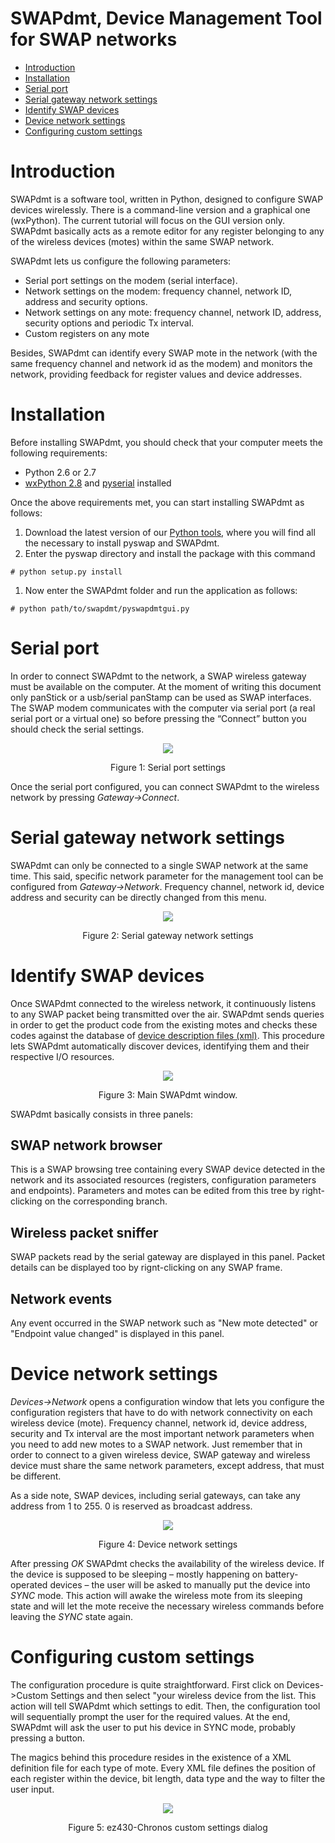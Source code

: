 # SWAPdmt, Device Management Tool for SWAP networks #

  * [Introduction](SWAPdmt#Introduction.md)
  * [Installation](SWAPdmt#Installation.md)
  * [Serial port](SWAPdmt#Serial_port.md)
  * [Serial gateway network settings](SWAPdmt#Serial_gateway_network_settings.md)
  * [Identify SWAP devices](SWAPdmt#Identify_SWAP_devices.md)
  * [Device network settings](SWAPdmt#Device_network_settings.md)
  * [Configuring custom settings](SWAPdmt#Configuring_custom_settings.md)


# Introduction #
SWAPdmt is a software tool, written in Python, designed to configure SWAP devices wirelessly. There is a command-line version and a graphical one (wxPython).  The current tutorial will focus on the GUI version only. SWAPdmt basically acts as a remote editor for any register belonging to any of the wireless devices (motes) within the same SWAP network.

SWAPdmt lets us configure the following parameters:

  * Serial port settings on the modem (serial interface).
  * Network settings on the modem: frequency channel, network ID, address and security options.
  * Network settings on any mote: frequency channel, network ID, address, security options and periodic Tx interval.
  * Custom registers on any mote

Besides, SWAPdmt can identify every SWAP mote in the network (with the same frequency channel and network id as the modem) and monitors the network, providing feedback for register values and device addresses.

# Installation #

Before installing SWAPdmt, you should check that your computer meets the following requirements:

  * Python 2.6 or 2.7
  * [wxPython 2.8](http://wxpython.org/) and [pyserial](http://pyserial.sourceforge.net/) installed

Once the above requirements met, you can start installing SWAPdmt as follows:

  1. Download the latest version of our [Python tools](http://www.panstamp.com/downloads/panStamp_apps.zip?attredirects=0&d=1), where you will find all the necessary to install pyswap and SWAPdmt.
  1. Enter the pyswap directory and install the package with this command
```
# python setup.py install
```
  1. Now enter the SWAPdmt folder and run the application as follows:
```
# python path/to/swapdmt/pyswapdmtgui.py
```

# Serial port #
In order to connect SWAPdmt to the network, a SWAP wireless gateway must be available on the computer. At the moment of writing this document only panStick or a usb/serial panStamp can be used as SWAP interfaces. The SWAP modem communicates with the computer via serial port (a real serial port or a virtual one) so before pressing the “Connect” button you should check the serial settings.

<p align='center'>
<img src='https://lh4.googleusercontent.com/-Hqu8dLcPgrM/TvuDix4tt-I/AAAAAAAAADk/KMM3f_iVxpY/s220/swapdmtgui_gateway_serial.png' />
</p>
<p align='center'>
Figure 1: Serial port settings<br>
</p>

Once the serial port configured, you can connect SWAPdmt to the wireless network by pressing _Gateway->Connect_.


# Serial gateway network settings #
SWAPdmt can only be connected to a single SWAP network at the same time. This said, specific network parameter for the management tool can be configured from _Gateway->Network_. Frequency channel, network id, device address and security can be directly changed from this menu.

<p align='center'>
<img src='https://lh3.googleusercontent.com/-JxAQ4itFQfE/TvuDivuVA8I/AAAAAAAAAD0/Hacg4bzAdH8/s302/swapdmtgui_gateway_network.png' />
</p>
<p align='center'>
Figure 2: Serial gateway network settings<br>
</p>


# Identify SWAP devices #
Once SWAPdmt connected to the wireless network, it continuously listens to any SWAP packet being transmitted over the air. SWAPdmt sends queries in order to get the product code from the existing motes and checks these codes against the database of [device description files (xml)](devicexml.md). This procedure lets SWAPdmt automatically discover devices, identifying them and their respective I/O resources.

<p align='center'>
<img src='https://lh5.googleusercontent.com/-DFfl6rHvaY0/TvuDjl0rFlI/AAAAAAAAAEE/TY-PtffxrAw/s640/swapdmtgui_main.png' />
</p>
<p align='center'>
Figure 3: Main SWAPdmt window.<br>
</p>

SWAPdmt basically consists in three panels:

## SWAP network browser ##

This is a SWAP browsing tree containing every SWAP device detected in the network and its associated resources (registers, configuration parameters and endpoints). Parameters and motes can be edited from this tree by right-clicking on the corresponding branch.

## Wireless packet sniffer ##

SWAP packets read by the serial gateway are displayed in this panel. Packet details can be  displayed too by rignt-clicking on any SWAP frame.

## Network events ##

Any event occurred in the SWAP network such as "New mote detected" or "Endpoint value changed" is displayed in this panel.


# Device network settings #

_Devices->Network_ opens a configuration window that lets you configure the configuration registers that have to do with network connectivity on each wireless device (mote). Frequency channel, network id, device address, security and Tx interval are the most important network parameters when you need to add new motes to a SWAP network. Just remember that in order to connect to a given wireless device, SWAP gateway and wireless device must share the same network parameters, except address, that must be different.

As a side note, SWAP devices, including serial gateways, can take any address from 1 to 255. 0 is reserved as broadcast address.

<p align='center'>
<img src='https://lh6.googleusercontent.com/-36SDntXLGQE/TvuDiJPWWtI/AAAAAAAAADQ/Qw7MLir87O4/s361/swapdmtgui_device_network.png' />
</p>
<p align='center'>
Figure 4: Device network settings<br>
</p>

After pressing _OK_ SWAPdmt checks the availability of the wireless device. If the device is supposed to be sleeping – mostly happening on battery-operated devices – the user will be asked to manually put the device into _SYNC_ mode. This action will awake the wireless mote from its sleeping state and will let the mote receive the necessary wireless commands before leaving the _SYNC_ state again.


# Configuring custom settings #

The configuration procedure is quite straightforward. First click on Devices->Custom Settings and then select "your wireless device from the list. This action will tell SWAPdmt which settings to edit. Then, the configuration tool will sequentially prompt the user for the required values. At the end, SWAPdmt will ask the user to put his device in SYNC mode, probably pressing a button.

The magics behind this procedure resides in the existence of a XML definition file for each type of mote. Every XML file defines the position of each register within the device, bit length, data type and the way to filter the user input.

<p align='center'>
<img src='https://lh5.googleusercontent.com/-yxH2mbU2lz4/TvuDhzJuIJI/AAAAAAAAADE/P61lT7F9WHU/s512/swapdmtgui_chronos4.png' />
<p align='center'>
Figure 5: ez430-Chronos custom settings dialog<br>
</p>